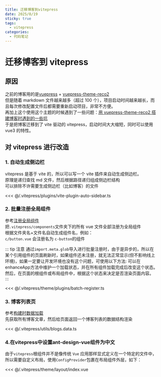 ```yaml
---
title: 迁移博客到vitepress
date: 2025/8/19
sticky: true
tags:
  - vitepress
categories:
  - 代码笔记
---
```


# 迁移博客到 vitepress

## 原因

之前的博客用的是[vuepress](https://v2.vuepress.vuejs.org/zh/) + [vuepress-theme-reco2](https://theme-reco.vuejs.press/)  
但是随着 markdown 文件越来越多（超过 100 个），项目启动时间越来越长，而且每次修改配置文件后都需要重新启动项目，非常不方便。  
再加上这个使用这个主题的时候遇到了一些问题：[用 vuepress-theme-reco2 搭建博客时遇到的一些坑](/blogs/vuepress-reco/)  
于是把博客迁移到了 vite 驱动的 vitepress，启动时间大大缩短，同时可以使用 vue3 的特性。

## 对 vitepress 进行改造

### 1. 自动生成侧边栏

vitepress 是基于 vite 的，所以可以写一个 vite 插件来自动生成侧边栏。  
原理是递归查找 md 文件，然后根据路径递归组成侧边栏结构  
可以排除不许需要生成侧边栏（比如博客）的文件

<<< @/.vitepress/plugins/vite-plugin-auto-sidebar.ts

### 2. 批量注册全局组件

参考[注册全局组件](https://vitepress.dev/guide/extending-default-theme#global-components)  
把`.vitepress/components`文件夹下的所有 vue 文件全部注册为全局组件  
根据文件夹名+文件名自动生成组件名，例如：  
`c/button.vue` 会注册名为 `c-button`的组件

::: tip 注意
通过`import.meta.glob`导入进行批量注册时，由于是异步的，所以在某个引用组件的页面刷新时，如果组件还未注册，就无法正常显示(但不影响线上环境)，如果一定要让开发环境也没有这个问题，可使用以下方法: 可以在enhanceApp方法中维护一个加载状态，并在所有组件加载完成后改变这个状态。然后，在页面的根组件或布局组件中，根据这个状态来决定是否渲染页面内容。
:::

<<< @/.vitepress/theme/plugins/batch-register.ts

### 3. 博客列表页
参考[构建时数据加载](https://vitejs.cn/vitepress/guide/data-loading)  
先获取所有博客文章，然后给页面返回一个博客列表的数据结构渲染  

<<< @/.vitepress/utils/blogs.data.ts

### 4.在vitepress中设置ant-design-vue组件为中文
由于`vitepress`根组件并不是像传统 `Vue` 应用那样显式定义在一个特定的文件中，所以需要自定义布局，使用`ConfigProvider`包裹在布局组件外层，如下：

<<< @/.vitepress/theme/layout/index.vue
